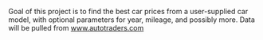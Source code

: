 Goal of this project is to find the best car prices from a user-supplied car
model, with optional parameters for year, mileage, and possibly more. Data
will be pulled from www.autotraders.com

